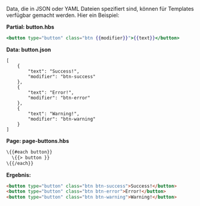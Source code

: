 Data, die in JSON oder YAML Dateien spezifiert sind, können für Templates verfügbar gemacht werden. Hier ein Beispiel:

**Partial: button.hbs**

``` hbs
<button type="button" class="btn {{modifier}}">{{text}}</button>
```

**Data: button.json**

```
[
	{
		"text": "Success!",
		"modifier": "btn-success"
	},
	{
		"text": "Error!",
		"modifier": "btn-error"
	},
	{
		"text": "Warning!",
		"modifier": "btn-warning"
	}
]
```

**Page: page-buttons.hbs**

``` hbs
\{{#each button}}
  \{{> button }}
\{{/each}}
```

**Ergebnis:**

``` html
<button type="button" class="btn btn-success">Success!</button>
<button type="button" class="btn btn-error">Error!</button>
<button type="button" class="btn btn-warning">Warning!</button>
```

